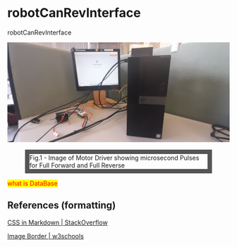 # robotCanRevInterface
robotCanRevInterface

![imageSetup](/20250508_183058.jpg)

<!-- ![imageMotorDrivingPulsesForwardBackward](/roboticsPMWForwardBackwardParameters.jpg) -->

<figure style= "border: 10px solid #555;>
  <img src="/roboticsPMWForwardBackwardParameters.jpg" alt="Image of Motor Driver showing microsecond Pulses for Full Forward and Full Reverse" style="width:100%">
  <figcaption>Fig.1 - Image of Motor Driver showing microsecond Pulses for Full Forward and Full Reverse</figcaption>
</figure>

<!-- image border template: -->

<style>
mark{
    color:red;
}
</style>

<mark>what is DataBase</mark>

## References (formatting)

[CSS in Markdown | StackOverflow](https://stackoverflow.com/questions/27174946/how-to-use-css-in-markdown)

[Image Border | w3schools](https://www.w3schools.com/howto/howto_css_border_image.asp)
